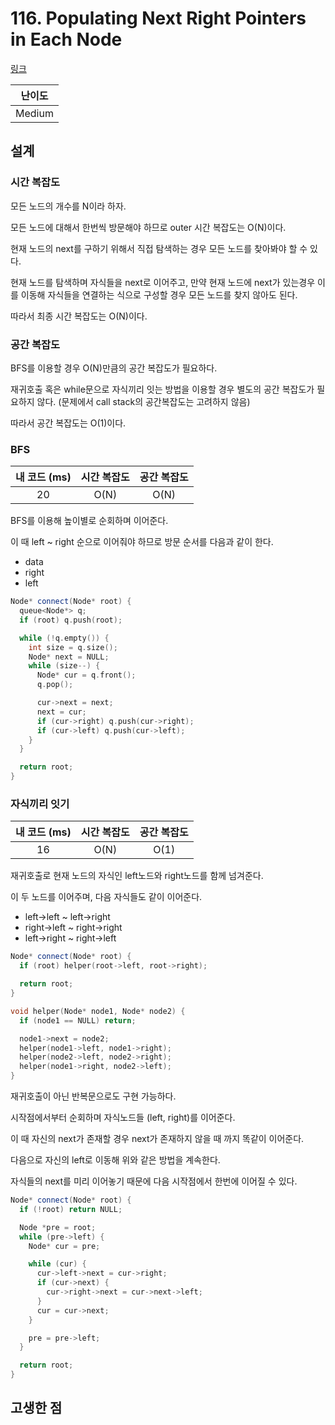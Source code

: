 # 116. Populating Next Right Pointers in Each Node

[링크](https://leetcode.com/problems/populating-next-right-pointers-in-each-node/)

| 난이도 |
| :----: |
| Medium |

## 설계

### 시간 복잡도

모든 노드의 개수를 N이라 하자.

모든 노드에 대해서 한번씩 방문해야 하므로 outer 시간 복잡도는 O(N)이다.

현재 노드의 next를 구하기 위해서 직접 탐색하는 경우 모든 노드를 찾아봐야 할 수 있다.

현재 노드를 탐색하며 자식들을 next로 이어주고, 만약 현재 노드에 next가 있는경우 이를 이동해 자식들을 연결하는 식으로 구성할 경우 모든 노드를 찾지 않아도 된다.

따라서 최종 시간 복잡도는 O(N)이다.

### 공간 복잡도

BFS를 이용할 경우 O(N)만큼의 공간 복잡도가 필요하다.

재귀호출 혹은 while문으로 자식끼리 잇는 방법을 이용할 경우 별도의 공간 복잡도가 필요하지 않다. (문제에서 call stack의 공간복잡도는 고려하지 않음)

따라서 공간 복잡도는 O(1)이다.

### BFS

| 내 코드 (ms) | 시간 복잡도 | 공간 복잡도 |
| :----------: | :---------: | :---------: |
|      20      |    O(N)     |    O(N)     |

BFS를 이용해 높이별로 순회하며 이어준다.

이 때 left ~ right 순으로 이어줘야 하므로 방문 순서를 다음과 같이 한다.

- data
- right
- left

```cpp
Node* connect(Node* root) {
  queue<Node*> q;
  if (root) q.push(root);

  while (!q.empty()) {
    int size = q.size();
    Node* next = NULL;
    while (size--) {
      Node* cur = q.front();
      q.pop();

      cur->next = next;
      next = cur;
      if (cur->right) q.push(cur->right);
      if (cur->left) q.push(cur->left);
    }
  }

  return root;
}
```

### 자식끼리 잇기

| 내 코드 (ms) | 시간 복잡도 | 공간 복잡도 |
| :----------: | :---------: | :---------: |
|      16      |    O(N)     |    O(1)     |

재귀호출로 현재 노드의 자식인 left노드와 right노드를 함께 넘겨준다.

이 두 노드를 이어주며, 다음 자식들도 같이 이어준다.

- left->left ~ left->right
- right->left ~ right->right
- left->right ~ right->left

```cpp
Node* connect(Node* root) {
  if (root) helper(root->left, root->right);

  return root;
}

void helper(Node* node1, Node* node2) {
  if (node1 == NULL) return;

  node1->next = node2;
  helper(node1->left, node1->right);
  helper(node2->left, node2->right);
  helper(node1->right, node2->left);
}
```

재귀호출이 아닌 반복문으로도 구현 가능하다.

시작점에서부터 순회하며 자식노드들 (left, right)를 이어준다.

이 때 자신의 next가 존재할 경우 next가 존재하지 않을 때 까지 똑같이 이어준다.

다음으로 자신의 left로 이동해 위와 같은 방법을 계속한다.

자식들의 next를 미리 이어놓기 때문에 다음 시작점에서 한번에 이어질 수 있다.

```cpp
Node* connect(Node* root) {
  if (!root) return NULL;

  Node *pre = root;
  while (pre->left) {
    Node* cur = pre;

    while (cur) {
      cur->left->next = cur->right;
      if (cur->next) {
        cur->right->next = cur->next->left;
      }
      cur = cur->next;
    }

    pre = pre->left;
  }

  return root;
}
```

## 고생한 점
